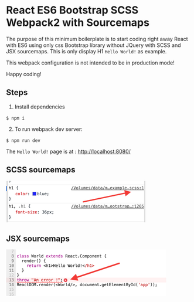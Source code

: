 # React ES6 Bootstrap SCSS Webpack2 with Sourcemaps

The purpose of this minimum boilerplate is to start coding right away React with ES6 using only css Bootstrap library without JQuery with SCSS and JSX sourcemaps. This is only display H1 `Hello World!` as example.

This webpack configuration is not intended to be in production mode!

Happy coding!


## Steps
1. Install dependencies
```
$ npm i
```

2. To run webpack dev server:
```
$ npm run dev
```
The `Hello World!` page is at : [http://localhost:8080/](http://localhost:8080/)

## SCSS sourcemaps
![alt text](doc/scss_map.png)

## JSX sourcemaps
![alt text](doc/jsx_map.png)
